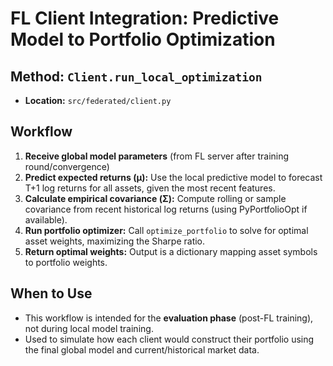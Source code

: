 # FL Client Integration: Predictive Model to Portfolio Optimization

## Method: `Client.run_local_optimization`
- **Location:** `src/federated/client.py`

## Workflow
1. **Receive global model parameters** (from FL server after training round/convergence)
2. **Predict expected returns (μ):** Use the local predictive model to forecast T+1 log returns for all assets, given the most recent features.
3. **Calculate empirical covariance (Σ):** Compute rolling or sample covariance from recent historical log returns (using PyPortfolioOpt if available).
4. **Run portfolio optimizer:** Call `optimize_portfolio` to solve for optimal asset weights, maximizing the Sharpe ratio.
5. **Return optimal weights:** Output is a dictionary mapping asset symbols to portfolio weights.

## When to Use
- This workflow is intended for the **evaluation phase** (post-FL training), not during local model training.
- Used to simulate how each client would construct their portfolio using the final global model and current/historical market data.
